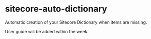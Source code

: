 # sitecore-auto-dictionary
Automatic creation of your Sitecore Dictionary when items are missing.

User guide will be added within the week.
